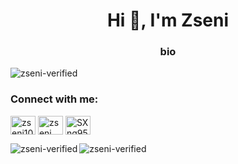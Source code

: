 <h1 align="center">Hi 👋, I'm Zseni</h1>
<h3 align="center">bio</h3>

<p align="left"> <img src="https://komarev.com/ghpvc/?username=zseni-verified&label=Profile%20views&color=0e75b6&style=flat" alt="zseni-verified" /> </p>

<h3 align="left">Connect with me:</h3>
<p align="left">
<a href="https://twitter.com/zseni10" target="blank">
  <img align="center" src="https://raw.githubusercontent.com/Zseni-Verified/Zseni-Verified/main/Images/twitter.svg" alt="zseni10" height="30" width="40" /></a>
<a href="http://bit.ly/Zseni-Youtube" target="blank">
  <img align="center" src="https://raw.githubusercontent.com/Zseni-Verified/Zseni-Verified/main/Images/youtube.svg" alt="zseni" height="30" width="40" /></a>
<a href="https://discord.gg/SXng95f" target="blank">
  <img align="center" src="https://raw.githubusercontent.com/Zseni-Verified/Zseni-Verified/main/Images/discord.svg" alt="SXng95f" height="30" width="40" /></a>
</p>

<p><img align="left" src="https://github-readme-stats.vercel.app/api/top-langs?username=zseni-verified&show_icons=true&locale=en&layout=compact" alt="zseni-verified" /></p>

<p><img align="left" src="https://github-readme-stats.vercel.app/api?username=zseni-verified&theme=vision-friendly-dark&show_icons=true&locale=en" alt="zseni-verified" /></p>
